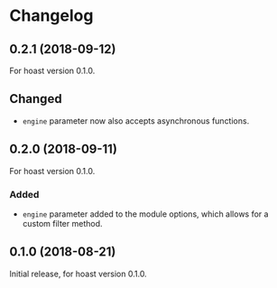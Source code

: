 # Changelog

## 0.2.1 (2018-09-12)
For hoast version 0.1.0.

## Changed
- `engine` parameter now also accepts asynchronous functions.

## 0.2.0 (2018-09-11)
For hoast version 0.1.0.

### Added
- `engine` parameter added to the module options, which allows for a custom filter method.

## 0.1.0 (2018-08-21)
Initial release, for hoast version 0.1.0.